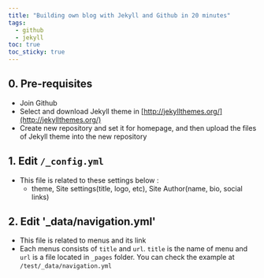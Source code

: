 ```yaml
---
title: "Building own blog with Jekyll and Github in 20 minutes"
tags: 
  - github
  - jekyll
toc: true
toc_sticky: true
---
```


## 0. Pre-requisites
 - Join Github
 - Select and download Jekyll theme in [http://jekyllthemes.org/](http://jekyllthemes.org/)
 - Create new repository and set it for homepage, and then upload the files of Jekyll theme into the new repository

## 1. Edit `/_config.yml`
 - This file is related to these settings below :
   * theme, Site settings(title, logo, etc), Site Author(name, bio, social links)

## 2. Edit '_data/navigation.yml'
 - This file is related to menus and its link
 - Each menus consists of `title` and `url`. `title` is the name of menu and `url` is a file located in `_pages` folder. You can check the example at `/test/_data/navigation.yml`

